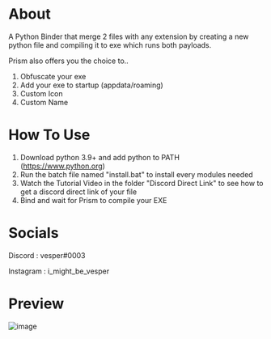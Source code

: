 # About
A Python Binder that merge 2 files with any extension by creating a new python file and compiling it to exe which runs both payloads.

Prism also offers you the choice to..
1. Obfuscate your exe
2. Add your exe to startup (appdata/roaming)
3. Custom Icon
4. Custom Name

# How To Use
1. Download python 3.9+ and add python to PATH (https://www.python.org)
2. Run the batch file named "install.bat" to install every modules needed
3. Watch the Tutorial Video in the folder "Discord Direct Link" to see how to get a discord direct link of your file
4. Bind and wait for Prism to compile your EXE

# Socials
Discord : vesper#0003

Instagram : i_might_be_vesper

# Preview
![image](https://cdn.discordapp.com/attachments/945877316419092534/953115912804896858/prismw.png)
